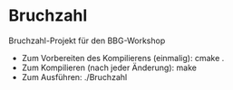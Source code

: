 # Bruchzahl
Bruchzahl-Projekt für den BBG-Workshop

- Zum Vorbereiten des Kompilierens (einmalig): cmake .
- Zum Kompilieren (nach jeder Änderung): make
- Zum Ausführen: ./Bruchzahl
